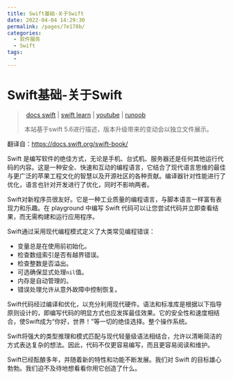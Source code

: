 ```yaml
---
title: Swift基础-关于Swift
date: 2022-04-04 14:29:30
permalink: /pages/7e178b/
categories: 
  - 软件服务
  - Swift
tags: 
  - 
---
```

# Swift基础-关于Swift

> ​	[docs swift](https://docs.swift.org/swift-book/) | [swift learn](https://www.hackingwithswift.com/videos) | [youtube](https://www.youtube.com/channel/UCmJi5RdDLgzvkl3Ly0DRMlQ) | [runoob](https://www.runoob.com/swift/swift-tutorial.html)
>
> 本站基于swift 5.6进行描述，版本升级带来的变动会以独立文件展示。

翻译自：https://docs.swift.org/swift-book/

Swift 是编写软件的绝佳方式，无论是手机、台式机、服务器还是任何其他运行代码的内容。这是一种安全、快速和互动的编程语言，它结合了现代语言思维的最佳与更广泛的苹果工程文化的智慧以及开源社区的各种贡献。编译器针对性能进行了优化，语言也针对开发进行了优化，同时不影响两者。

Swift对新程序员很友好。它是一种工业质量的编程语言，与脚本语言一样富有表现力和乐趣。在 playground 中编写 Swift 代码可以让您尝试代码并立即查看结果，而无需构建和运行应用程序。

Swift通过采用现代编程模式定义了大类常见编程错误：

- 变量总是在使用前初始化。
- 检查数组索引是否有越界错误。
- 检查整数是否溢出。
- 可选确保显式处理`nil`值。
- 内存是自动管理的。
- 错误处理允许从意外故障中控制恢复。

Swift代码经过编译和优化，以充分利用现代硬件。语法和标准库是根据以下指导原则设计的，即编写代码的明显方式也应发挥最佳效果。它的安全性和速度相结合，使Swift成为“你好，世界！”等一切的绝佳选择。整个操作系统。

Swift将强大的类型推理和模式匹配与现代轻量级语法相结合，允许以清晰简洁的方式表达复杂的想法。因此，代码不仅更容易编写，而且更容易阅读和维护。

Swift已经酝酿多年，并随着新的特性和功能不断发展。我们对 Swift 的目标雄心勃勃。我们迫不及待地想看看你用它创造了什么。